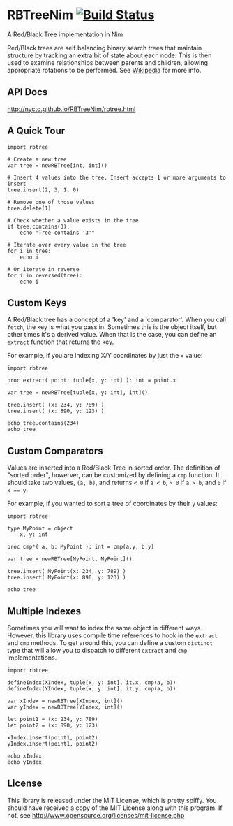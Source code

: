 RBTreeNim [![Build Status](https://travis-ci.org/Nycto/RBTreeNim.svg?branch=master)](https://travis-ci.org/Nycto/RBTreeNim)
=========

A Red/Black Tree implementation in Nim

Red/Black trees are self balancing binary search trees that maintain structure
by tracking an extra bit of state about each node. This is then used to examine
relationships between parents and children, allowing appropriate rotations to
be performed. See
[Wikipedia](http://en.wikipedia.org/wiki/Red%E2%80%93black_tree) for more info.

API Docs
--------

http://nycto.github.io/RBTreeNim/rbtree.html

A Quick Tour
------------

```nimrod
import rbtree

# Create a new tree
var tree = newRBTree[int, int]()

# Insert 4 values into the tree. Insert accepts 1 or more arguments to insert
tree.insert(2, 3, 1, 0)

# Remove one of those values
tree.delete(1)

# Check whether a value exists in the tree
if tree.contains(3):
    echo "Tree contains '3'"

# Iterate over every value in the tree
for i in tree:
    echo i

# Or iterate in reverse
for i in reversed(tree):
    echo i
```

Custom Keys
-----------

A Red/Black tree has a concept of a 'key' and a 'comparator'. When you call
`fetch`, the key is what you pass in. Sometimes this is the object itself, but
other times it's a derived value. When that is the case, you can define an
`extract` function that returns the key.

For example, if you are indexing X/Y coordinates by just the `x` value:

```nimrod
import rbtree

proc extract( point: tuple[x, y: int] ): int = point.x

var tree = newRBTree[tuple[x, y: int], int]()

tree.insert( (x: 234, y: 789) )
tree.insert( (x: 890, y: 123) )

echo tree.contains(234)
echo tree
```

Custom Comparators
------------------

Values are inserted into a Red/Black Tree in sorted order. The definition of
"sorted order", howerver, can be customized by defining a `cmp` function.
It should take two values, `(a, b)`, and returns `< 0` if `a < b`, `> 0` if
`a > b`, and `0` if `x == y`.

For example, if you wanted to sort a tree of coordinates by their `y` values:

```nimrod
import rbtree

type MyPoint = object
    x, y: int

proc cmp*( a, b: MyPoint ): int = cmp(a.y, b.y)

var tree = newRBTree[MyPoint, MyPoint]()

tree.insert( MyPoint(x: 234, y: 789) )
tree.insert( MyPoint(x: 890, y: 123) )

echo tree
```

Multiple Indexes
----------------

Sometimes you will want to index the same object in different ways. However,
this library uses compile time references to hook in the `extract` and `cmp`
methods. To get around this, you can define a custom `distinct` type that
will allow you to dispatch to different `extract` and `cmp` implementations.

```nimrod
import rbtree

defineIndex(XIndex, tuple[x, y: int], it.x, cmp(a, b))
defineIndex(YIndex, tuple[x, y: int], it.y, cmp(a, b))

var xIndex = newRBTree[XIndex, int]()
var yIndex = newRBTree[YIndex, int]()

let point1 = (x: 234, y: 789)
let point2 = (x: 890, y: 123)

xIndex.insert(point1, point2)
yIndex.insert(point1, point2)

echo xIndex
echo yIndex
```

License
-------

This library is released under the MIT License, which is pretty spiffy. You
should have received a copy of the MIT License along with this program. If
not, see http://www.opensource.org/licenses/mit-license.php

